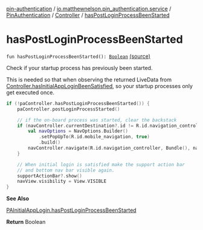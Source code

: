 [pin-authentication](../../../index.md) / [io.matthewnelson.pin_authentication.service](../../index.md) / [PinAuthentication](../index.md) / [Controller](index.md) / [hasPostLoginProcessBeenStarted](./has-post-login-process-been-started.md)

# hasPostLoginProcessBeenStarted

`fun hasPostLoginProcessBeenStarted(): `[`Boolean`](https://kotlinlang.org/api/latest/jvm/stdlib/kotlin/-boolean/index.html) [(source)](https://github.com/05nelsonm/pin-authentication/blob/master/pin-authentication/src/main/java/io/matthewnelson/pin_authentication/service/PinAuthentication.kt#L780)

Check if your startup process has previously
been started.

This is needed so that when observing the
returned LiveData from
[Controller.hasInitialAppLoginBeenSatisfied](has-initial-app-login-been-satisfied.md),
so your startup processes only get executed once.

``` kotlin
if (!paController.hasPostLoginProcessBeenStarted()) {
    paController.postLoginProcessStarted()

    // if the on-board process was started, clear the backstack
    if (navController.currentDestination?.id != R.id.navigation_controller) {
        val navOptions = NavOptions.Builder()
            .setPopUpTo(R.id.mobile_navigation, true)
            .build()
        navController.navigate(R.id.navigation_controller, Bundle(), navOptions)
    }

    // When initial login is satisfied make the support action bar
    // and bottom nav bar visible again.
    supportActionBar?.show()
    navView.visibility = View.VISIBLE
}
```

**See Also**

[PAInitialAppLogin.hasPostLoginProcessBeenStarted](#)

**Return**
Boolean

